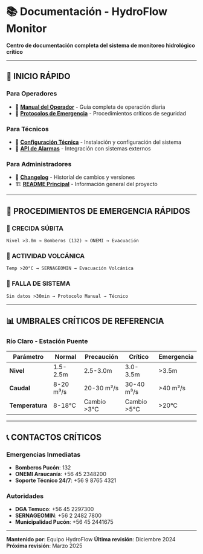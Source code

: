 # 📚 Documentación - HydroFlow Monitor

**Centro de documentación completa del sistema de monitoreo hidrológico crítico**

---

## 🎯 **INICIO RÁPIDO**

### **Para Operadores**
- 📖 **[Manual del Operador](./operator-manual.md)** - Guía completa de operación diaria
- 🚨 **[Protocolos de Emergencia](./emergency-protocols.md)** - Procedimientos críticos de seguridad

### **Para Técnicos**
- 🔧 **[Configuración Técnica](./technical-setup.md)** - Instalación y configuración del sistema
- 🚨 **[API de Alarmas](./alarm-api.md)** - Integración con sistemas externos

### **Para Administradores**
- 📝 **[Changelog](../CHANGELOG.md)** - Historial de cambios y versiones
- 🏗️ **[README Principal](../README.md)** - Información general del proyecto

---

## 🚨 **PROCEDIMIENTOS DE EMERGENCIA RÁPIDOS**

### **🌊 CRECIDA SÚBITA**
```
Nivel >3.0m → Bomberos (132) → ONEMI → Evacuación
```

### **🌋 ACTIVIDAD VOLCÁNICA**
```
Temp >20°C → SERNAGEOMIN → Evacuación Volcánica
```

### **🔧 FALLA DE SISTEMA**
```
Sin datos >30min → Protocolo Manual → Técnico
```

---

## 📊 **UMBRALES CRÍTICOS DE REFERENCIA**

### **Río Claro - Estación Puente**
| Parámetro | Normal | Precaución | Crítico | Emergencia |
|-----------|--------|------------|---------|------------|
| **Nivel** | 1.5-2.5m | 2.5-3.0m | 3.0-3.5m | >3.5m |
| **Caudal** | 8-20 m³/s | 20-30 m³/s | 30-40 m³/s | >40 m³/s |
| **Temperatura** | 8-18°C | Cambio >3°C | Cambio >5°C | >20°C |

---

## 📞 **CONTACTOS CRÍTICOS**

### **Emergencias Inmediatas**
- **Bomberos Pucón**: 132
- **ONEMI Araucanía**: +56 45 2348200
- **Soporte Técnico 24/7**: +56 9 8765 4321

### **Autoridades**
- **DGA Temuco**: +56 45 2297300
- **SERNAGEOMIN**: +56 2 2482 7800
- **Municipalidad Pucón**: +56 45 2441675

---

**Mantenido por**: Equipo HydroFlow
**Última revisión**: Diciembre 2024
**Próxima revisión**: Marzo 2025


